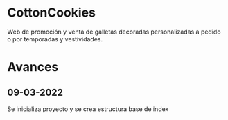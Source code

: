 # CottonCookies
Web de promoción y venta de galletas decoradas personalizadas a pedido o por temporadas y vestividades.

# Avances
## 09-03-2022
Se inicializa proyecto y se crea estructura base de index